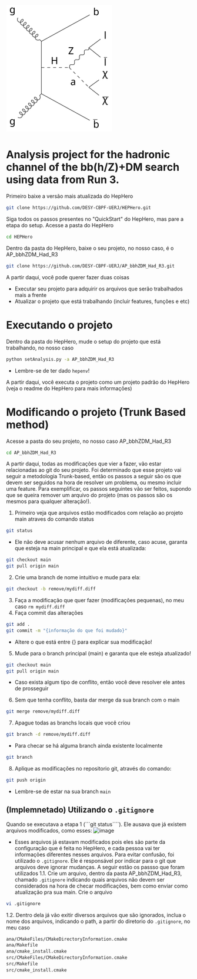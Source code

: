 # ![channel](feynman_diagram.svg)

# **Analysis project for the hadronic channel of the bb(h/Z)+DM search using data from Run 3.**

Primeiro baixe a versão mais atualizada do HepHero

```bash
git clone https://github.com/DESY-CBPF-UERJ/HEPHero.git
```
Siga todos os passos presentes no "QuickStart" do HepHero, mas pare a etapa do setup. Acesse a pasta do HepHero
```bash
cd HEPHero
```
Dentro da pasta do HepHero, baixe o seu projeto, no nosso caso, é o AP_bbhZDM_Had_R3
```bash
git clone https://github.com/DESY-CBPF-UERJ/AP_bbhZDM_Had_R3.git
```

A partir daqui, você pode querer fazer duas coisas
* Executar seu projeto para adquirir os arquivos que serão trabalhados mais a frente
* Atualizar o projeto que está trabalhando (incluir features, funções e etc)


# Executando o projeto

Dentro da pasta do HepHero, mude o setup do projeto que está trabalhando, no nosso caso
```bash
python setAnalysis.py -a AP_bbhZDM_Had_R3
```
* Lembre-se de ter dado ```hepenv```!

A partir daqui, você executa o projeto como um projeto padrão do HepHero (veja o readme do HepHero para mais informações)


# Modificando o projeto (Trunk Based method)

Acesse a pasta do seu projeto, no nosso caso AP_bbhZDM_Had_R3

```bash
cd AP_bbhZDM_Had_R3
```
A partir daqui, todas as modificações que vier a fazer, vão estar relacionadas ao git do seu projeto. Foi determinado que esse projeto vai seguir a metodologia Trunk-based, então os passos a seguir são os que devem ser seguidos na hora de resolver um problema, ou mesmo incluir uma feature. Para exemplificar, os passos seguintes vão ser feitos, supondo que se queira remover um arquivo do projeto (mas os passos são os mesmos para qualquer alteração!).

1. Primeiro veja que arquivos estão modificados com relação ao projeto main atraves do comando status
```bash
git status
```
* Ele não deve acusar nenhum arquivo de diferente, caso acuse, garanta que esteja na main principal e que ela está atualizada:
```bash
git checkout main
git pull origin main
```
2. Crie uma branch de nome intuitivo e mude para ela:
```bash
git checkout -b remove/mydiff.diff
```
3. Faça a modificação que quer fazer (modificações pequenas), no meu caso ```rm mydiff.diff```
4. Faça commit das alterações
```bash
git add .
git commit -m "{informação do que foi mudado}"
```
* Altere o que está entre {} para explicar sua modificação!
5. Mude para o branch principal (main) e garanta que ele esteja atualizado!
```bash
git checkout main
git pull origin main
```
* Caso exista algum tipo de conflito, então você deve resolver ele antes de prosseguir

6. Sem que tenha conflito, basta dar merge da sua branch com o main
```bash
git merge remove/mydiff.diff
```
7. Apague todas as branchs locais que você criou
```bash
git branch -d remove/mydiff.diff     
```
* Para checar se há alguma branch ainda existente localmente
```bash
git branch
```

8. Aplique as modificações no repositorio git, através do comando:
```bash
git push origin
```
* Lembre-se de estar na sua branch ```main```

## (Implemnetado) Utilizando o ```.gitignore```
Quando se executava a etapa 1 (```git status````). Ele ausava que já existem arquivos modificados, como esses:
![image](https://github.com/user-attachments/assets/8299488d-aab9-4cc4-8d07-883e5ac62e0b)
* Esses arquivos já estavam modificados pois eles são parte da configuração que é feita no HepHero, e cada pessoa vai ter informações diferentes nesses arquivos. Para evitar confusão, foi utilizado o ```.gitignore```. Ele é responsável por indicar para o git que arquivos deve ignorar mudanças. A seguir estão os passso que foram utilizados
  1.1. Crie um arquivo, dentro da pasta AP_bbhZDM_Had_R3, chamado ```.gitignore``` indicando quais arquivos não devem ser considerados na hora de checar modificações, bem como enviar como atualização pra sua main. Crie o arquivo
```bash
vi .gitignore
```
  1.2. Dentro dela já vão exitir diversos arquivos que são ignorados, inclua o nome dos arquivos, indicando o path, a partir do diretorio do ```.gitignore```, no meu caso
```bash
ana/CMakeFiles/CMakeDirectoryInformation.cmake
ana/Makefile
ana/cmake_install.cmake
src/CMakeFiles/CMakeDirectoryInformation.cmake
src/Makefile
src/cmake_install.cmake
```








